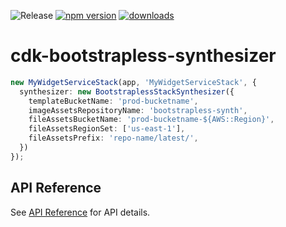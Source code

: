 ![Release](https://github.com/wchaws/cdk-bootstrapless-synthesizer/workflows/Release/badge.svg)
[![npm version](https://img.shields.io/npm/v/cdk-bootstrapless-synthesizer)](https://www.npmjs.com/package/cdk-bootstrapless-synthesizer)
[![downloads](https://img.shields.io/npm/dw/cdk-bootstrapless-synthesizer)](https://www.npmjs.com/package/cdk-bootstrapless-synthesizer)

# cdk-bootstrapless-synthesizer

```ts
new MyWidgetServiceStack(app, 'MyWidgetServiceStack', {
  synthesizer: new BootstraplessStackSynthesizer({
    templateBucketName: 'prod-bucketname',
    imageAssetsRepositoryName: 'bootstrapless-synth',
    fileAssetsBucketName: 'prod-bucketname-${AWS::Region}',
    fileAssetsRegionSet: ['us-east-1'],
    fileAssetsPrefix: 'repo-name/latest/',
  })
});
```

## API Reference

See [API Reference](./API.md) for API details.